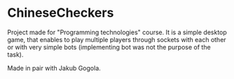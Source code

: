 # ChineseCheckers
Project made for "Programming technologies" course. It is a simple desktop game, that enables to play multiple players through
sockets with each other or with very simple bots (implementing bot was not the purpose of the task).

Made in pair with Jakub Gogola.

